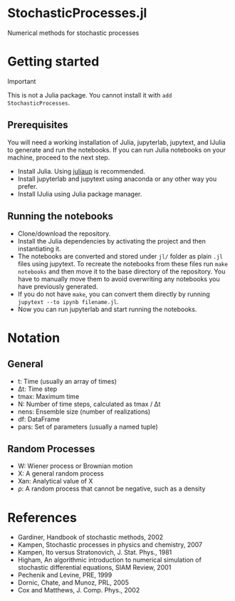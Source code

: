 # StochasticProcesses.jl
Numerical methods for stochastic processes

# Getting started

> [!IMPORTANT]
> This is not a Julia package. You cannot install it with `add StochasticProcesses`.

## Prerequisites

You will need a working installation of Julia, jupyterlab, jupytext, and IJulia to generate
and run the notebooks. If you can run Julia notebooks on your machine, proceed to the next step.

- Install Julia. Using [juliaup](https://github.com/JuliaLang/juliaup) is recommended.
- Install jupyterlab and jupytext using anaconda or any other way you prefer.
- Install IJulia using Julia package manager.

## Running the notebooks

- Clone/download the repository.
- Install the Julia dependencies by activating the project and then instantiating it.
- The notebooks are converted and stored under `jl/` folder as plain `.jl` files using jupytext. To recreate the notebooks from these files run `make notebooks` and then move it to the base directory of the repository. You have to manually move them to avoid overwriting any notebooks you have previously generated.
-  If you do not have `make`, you can convert them directly by running `jupytext --to ipynb filename.jl`.
- Now you can run jupyterlab and start running the notebooks. 

# Notation

## General
- t: Time (usually an array of times)
- Δt: Time step
- tmax: Maximum time
- N: Number of time steps, calculated as tmax / Δt
- nens: Ensemble size (number of realizations)
- df: DataFrame
- pars: Set of parameters (usually a named tuple)

## Random Processes
- W: Wiener process or Brownian motion
- X: A general random process
- Xan: Analytical value of X
- ρ: A random process that cannot be negative, such as a density


# References

- Gardiner, Handbook of stochastic methods, 2002
- Kampen, Stochastic processes in physics and chemistry, 2007
- Kampen, Ito versus Stratonovich, J. Stat. Phys., 1981
- Higham, An algorithmic introduction to numerical simulation of stochastic differential equations, SIAM Review, 2001
- Pechenik and Levine, PRE, 1999
- Dornic, Chate, and Munoz, PRL, 2005
- Cox and Matthews, J. Comp. Phys., 2002
